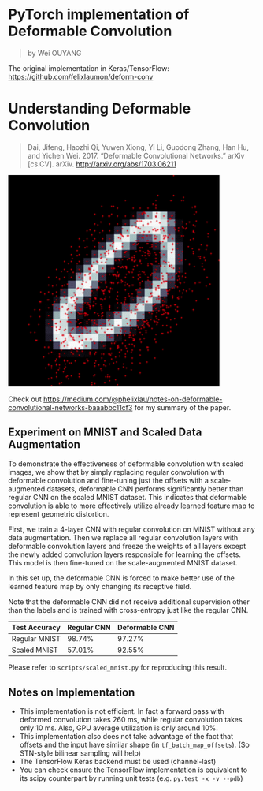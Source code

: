 # PyTorch implementation of Deformable Convolution
> by Wei OUYANG

The original implementation in Keras/TensorFlow: https://github.com/felixlaumon/deform-conv


# Understanding Deformable Convolution
> Dai, Jifeng, Haozhi Qi, Yuwen Xiong, Yi Li, Guodong Zhang, Han Hu, and Yichen
Wei. 2017. “Deformable Convolutional Networks.” arXiv [cs.CV]. arXiv.
http://arxiv.org/abs/1703.06211

![](deformable-learned-offset-filtered.gif)

Check out
https://medium.com/@phelixlau/notes-on-deformable-convolutional-networks-baaabbc11cf3
for my summary of the paper.

## Experiment on MNIST and Scaled Data Augmentation

To demonstrate the effectiveness of deformable convolution with scaled images,
we show that by simply replacing regular convolution with deformable convolution
and fine-tuning just the offsets with a scale-augmented datasets, deformable CNN
performs significantly better than regular CNN on the scaled MNIST dataset. This
indicates that deformable convolution is able to more effectively utilize
already learned feature map to represent geometric distortion.

First, we train a 4-layer CNN with regular convolution on MNIST without any data
augmentation. Then we replace all regular convolution layers with deformable
convolution layers and freeze the weights of all layers except the newly added
convolution layers responsible for learning the offsets.  This model is then
fine-tuned on the scale-augmented MNIST dataset.

In this set up, the deformable CNN is forced to make better use of the learned
feature map by only changing its receptive field.

Note that the deformable CNN did not receive additional supervision other than
the labels and is trained with cross-entropy just like the regular CNN.

| Test Accuracy | Regular CNN | Deformable CNN |
| --- | --- | --- |
| Regular MNIST | 98.74% | 97.27% |
| Scaled MNIST | 57.01% | 92.55% |

Please refer to `scripts/scaled_mnist.py` for reproducing this result.

## Notes on Implementation

- This implementation is not efficient. In fact a forward pass with deformed
  convolution takes 260 ms, while regular convolution takes only 10 ms. Also,
  GPU average utilization is only around 10%.
- This implementation also does not take advantage of the fact that offsets and
  the input have similar shape (in `tf_batch_map_offsets`). (So STN-style
  bilinear sampling will help)
- The TensorFlow Keras backend must be used (channel-last)
- You can check ensure the TensorFlow implementation is equivalent to its scipy
  counterpart by running unit tests (e.g. `py.test -x -v --pdb`)
